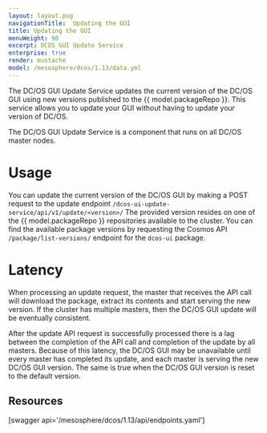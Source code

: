 ```yaml
---
layout: layout.pug
navigationTitle:  Updating the GUI
title: Updating the GUI
menuWeight: 90
excerpt: DCOS GUI Update Service 
enterprise: true
render: mustache
model: /mesosphere/dcos/1.13/data.yml
---
```


The DC/OS GUI Update Service updates the current version of the DC/OS GUI using new versions published to the {{ model.packageRepo }}. This service allows you to update your GUI without having to update your version of DC/OS.

The DC/OS GUI Update Service is a component that runs on all DC/OS master nodes.

# Usage

You can update  the current version of the DC/OS GUI by making a POST request to the update endpoint `/dcos-ui-update-service/api/v1/update/<version>/` The provided version resides on one of the {{ model.packageRepo }} repositories available to the cluster. You can find the available package versions by requesting the Cosmos API `/package/list-versions/` endpoint for the `dcos-ui` package. 

# Latency

When processing an update request, the master that receives the API call will download the package, extract its contents and start serving the new version. If the cluster has multiple masters, then the DC/OS GUI update will be eventually consistent. 

After the update API request is successfully processed there is a lag between the completion of the API call and completion of the update by all masters. Because of this latency, the DC/OS GUI may be unavailable until every master has completed its update, and each master is serving the new DC/OS GUI version. The same is true when the DC/OS GUI version is reset to the default version.

## Resources

[swagger api='/mesosphere/dcos/1.13/api/endpoints.yaml']
